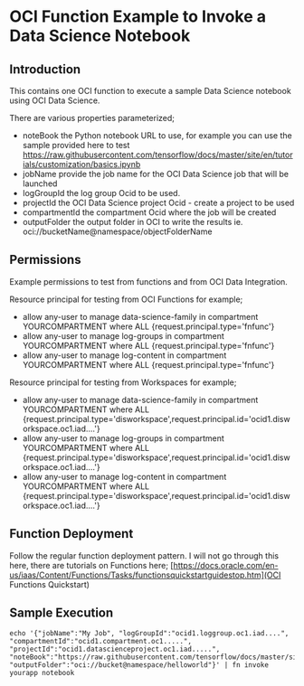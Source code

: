 <h1>OCI Function Example to Invoke a Data Science Notebook</h1>
<h2>Introduction</h2>
This contains one OCI function to execute a sample Data Science notebook using OCI Data Science.

There are various properties parameterized;
  * noteBook the Python notebook URL to use, for example you can use the sample provided here to test https://raw.githubusercontent.com/tensorflow/docs/master/site/en/tutorials/customization/basics.ipynb
  * jobName provide the job name for the OCI Data Science job that will be launched
  * logGroupId the log group Ocid to be used.
  * projectId the OCI Data Science project Ocid - create a project to be used
  * compartmentId the compartment Ocid where the job will be created
  * outputFolder the output folder in OCI to write the results ie. oci://bucketName@namespace/objectFolderName


<h2>Permissions</h2>
Example permissions to test from functions and from OCI Data Integration.

Resource principal for testing from OCI Functions for example;
* allow any-user to manage data-science-family in compartment YOURCOMPARTMENT where ALL {request.principal.type='fnfunc'}	
* allow any-user to manage log-groups in compartment YOURCOMPARTMENT where ALL {request.principal.type='fnfunc'}	
* allow any-user to manage log-content in compartment YOURCOMPARTMENT where ALL {request.principal.type='fnfunc'}	

Resource principal for testing from Workspaces for example;
* allow any-user to manage data-science-family in compartment YOURCOMPARTMENT where ALL {request.principal.type='disworkspace',request.principal.id='ocid1.disworkspace.oc1.iad....'}	
* allow any-user to manage log-groups in compartment YOURCOMPARTMENT where ALL {request.principal.type='disworkspace',request.principal.id='ocid1.disworkspace.oc1.iad....'}	
* allow any-user to manage log-content in compartment YOURCOMPARTMENT where ALL {request.principal.type='disworkspace',request.principal.id='ocid1.disworkspace.oc1.iad....'}	

<h2>Function Deployment</h2>

Follow the regular function deployment pattern. I will not go through this here, there are tutorials on Functions here;
[https://docs.oracle.com/en-us/iaas/Content/Functions/Tasks/functionsquickstartguidestop.htm](OCI Functions Quickstart)

<h2>Sample Execution</h2>

```
echo '{"jobName":"My Job", "logGroupId":"ocid1.loggroup.oc1.iad....", "compartmentId":"ocid1.compartment.oc1.....", "projectId":"ocid1.datascienceproject.oc1.iad.....",  "noteBook":"https://raw.githubusercontent.com/tensorflow/docs/master/site/en/tutorials/customization/basics.ipynb", "outputFolder":"oci://bucket@namespace/helloworld"}' | fn invoke yourapp notebook
```

